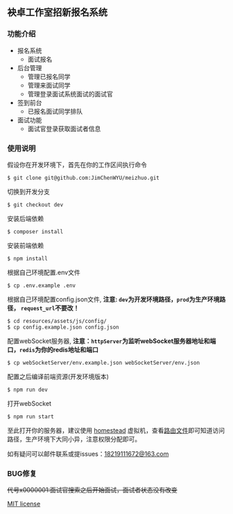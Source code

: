 ## 袂卓工作室招新报名系统

### 功能介绍
+ 报名系统
	- 面试报名
+ 后台管理
	- 管理已报名同学
	- 管理来面试同学
	- 管理登录面试系统面试的面试官
+ 签到前台
	- 已报名面试同学排队
+ 面试功能
	- 面试官登录获取面试者信息

### 使用说明
假设你在开发环境下，首先在你的工作区间执行命令
```git
$ git clone git@github.com:JimChenWYU/meizhuo.git
```
切换到开发分支
```git
$ git checkout dev
```
安装后端依赖
```git
$ composer install
```
安装前端依赖
```git
$ npm install
```

根据自己环境配置.env文件
```git
$ cp .env.example .env
```

根据自己环境配置config.json文件,
**注意: `dev`为开发环境路径，`prod`为生产环境路径， `request_url`不要改！**
```git
$ cd resources/assets/js/config/
$ cp config.example.json config.json
```
配置webSocket服务器,
**注意：`httpServer`为监听webSocket服务器地址和端口，`redis`为你的redis地址和端口**
```git
$ cp webSocketServer/env.example.json webSocketServer/env.json
```
配置之后编译前端资源(开发环境版本)
```git
$ npm run dev
```
打开webSocket
```git
$ npm run start
```
至此打开你的服务器，建议使用 [homestead](https://github.com/laravel/homestead) 虚拟机，查看[路由文件](app/Http/routes.php)即可知道访问路径，生产环境下大同小异，注意权限分配即可。

如有疑问可以邮件联系或提issues：[18219111672@163.com](mailto://18219111672@163.com)

### BUG修复
~~代号x0000001:面试官搜索之后开始面试，面试者状态没有改变~~

[MIT license](http://opensource.org/licenses/MIT)
